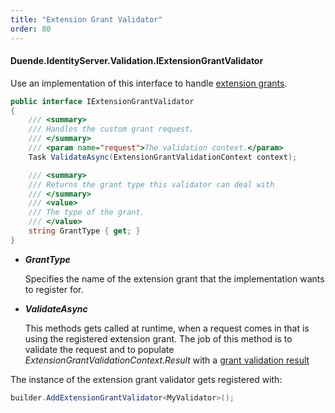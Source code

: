 ```yaml
---
title: "Extension Grant Validator"
order: 80
---
```


#### Duende.IdentityServer.Validation.IExtensionGrantValidator

Use an implementation of this interface to handle [extension grants](/identityserver/v6/tokens/extension_grants).

```cs
public interface IExtensionGrantValidator
{
    /// <summary>
    /// Handles the custom grant request.
    /// </summary>
    /// <param name="request">The validation context.</param>
    Task ValidateAsync(ExtensionGrantValidationContext context);

    /// <summary>
    /// Returns the grant type this validator can deal with
    /// </summary>
    /// <value>
    /// The type of the grant.
    /// </value>
    string GrantType { get; }
}
```

* ***GrantType***

    Specifies the name of the extension grant that the implementation wants to register for.

* ***ValidateAsync***
    
    This methods gets called at runtime, when a request comes in that is using the registered extension grant.
    The job of this method is to validate the request and to populate *ExtensionGrantValidationContext.Result* with a [grant validation result](/identityserver/v6/reference/models/grant_validation_result)

The instance of the extension grant validator gets registered with:

```cs
builder.AddExtensionGrantValidator<MyValidator>();
```